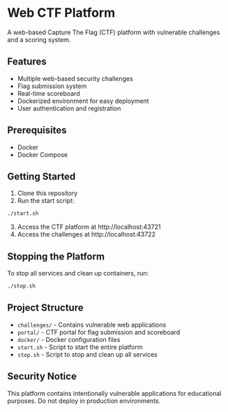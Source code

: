 # Web CTF Platform

A web-based Capture The Flag (CTF) platform with vulnerable challenges and a scoring system.

## Features

- Multiple web-based security challenges
- Flag submission system
- Real-time scoreboard
- Dockerized environment for easy deployment
- User authentication and registration

## Prerequisites

- Docker
- Docker Compose

## Getting Started

1. Clone this repository
2. Run the start script:
```bash
./start.sh
```

3. Access the CTF platform at http://localhost:43721
4. Access the challenges at http://localhost:43722

## Stopping the Platform

To stop all services and clean up containers, run:
```bash
./stop.sh
```

## Project Structure

- `challenges/` - Contains vulnerable web applications
- `portal/` - CTF portal for flag submission and scoreboard
- `docker/` - Docker configuration files
- `start.sh` - Script to start the entire platform
- `stop.sh` - Script to stop and clean up all services

## Security Notice

This platform contains intentionally vulnerable applications for educational purposes. Do not deploy in production environments. 